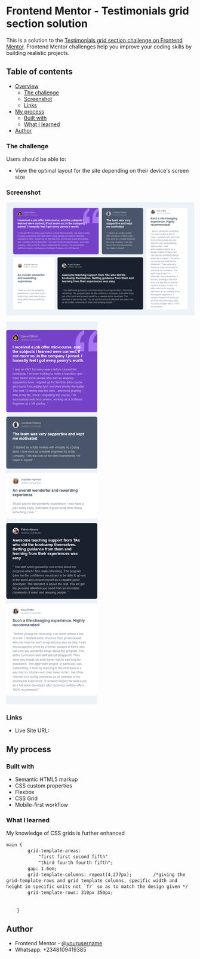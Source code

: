# Frontend Mentor - Testimonials grid section solution

This is a solution to the [Testimonials grid section challenge on Frontend Mentor](https://www.frontendmentor.io/challenges/testimonials-grid-section-Nnw6J7Un7). Frontend Mentor challenges help you improve your coding skills by building realistic projects. 

## Table of contents

- [Overview](#overview)
  - [The challenge](#the-challenge)
  - [Screenshot](#screenshot)
  - [Links](#links)
- [My process](#my-process)
  - [Built with](#built-with)
  - [What I learned](#what-i-learned)
- [Author](#author)

### The challenge

Users should be able to:

- View the optimal layout for the site depending on their device's screen size

### Screenshot
![](screenshots/desktop.png)

![](screenshots/mobile.png)

### Links

- Live Site URL: 

## My process

### Built with

- Semantic HTML5 markup
- CSS custom properties
- Flexbox
- CSS Grid
- Mobile-first workflow


### What I learned
My knowledge of CSS  grids is further enhanced
```
main {
        grid-template-areas: 
            "first first second fifth"
            "third fourth fourth fifth";
        gap: 1.6em;
        grid-template-columns: repeat(4,277px);        /*giving the grid-template-rows and grid template columns, specific width and height in specific units not `fr` so as to match the design given */ 
        grid-template-rows: 310px 350px;

    
    }

```

## Author
- Frontend Mentor - [@yourusername](https://www.frontendmentor.io/profile/yourusername)
- Whatsapp: +2348109419385
